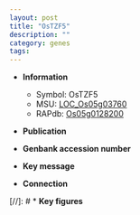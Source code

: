 ```yaml
---
layout: post
title: "OsTZF5"
description: ""
category: genes
tags: 
---
```


* **Information**  
    + Symbol: OsTZF5  
    + MSU: [LOC_Os05g03760](http://rice.uga.edu/cgi-bin/ORF_infopage.cgi?orf=LOC_Os05g03760)  
    + RAPdb: [Os05g0128200](http://rapdb.dna.affrc.go.jp/viewer/gbrowse_details/irgsp1?name=Os05g0128200)  

* **Publication**  

* **Genbank accession number**  

* **Key message**  

* **Connection**  

[//]: # * **Key figures**  


